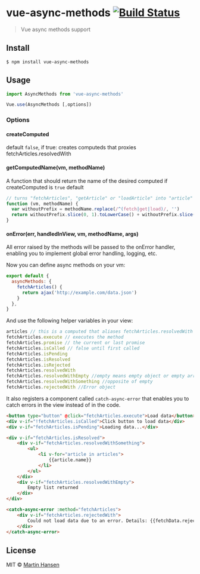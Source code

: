# vue-async-methods [![Build Status](https://travis-ci.org/mokkabonna/vue-async-methods.svg?branch=master)](https://travis-ci.org/mokkabonna/vue-async-methods)

> Vue async methods support

## Install

```
$ npm install vue-async-methods
```

## Usage

```javascript
import AsyncMethods from 'vue-async-methods'

Vue.use(AsyncMethods [,options])
```

### Options

#### createComputed 

default `false`, if true: creates computeds that proxies fetchArticles.resolvedWith

#### getComputedName(vm, methodName)

A function that should return the name of the desired computed if createComputed is `true`
default
```js
// turns "fetchArticles", "getArticle" or "loadArticle" into "article" computed
function (vm, methodName) {
  var withoutPrefix = methodName.replace(/^(fetch|get|load)/, '')
  return withoutPrefix.slice(0, 1).toLowerCase() + withoutPrefix.slice(1)
}
```

#### onError(err, handledInView, vm, methodName, args)

All error raised by the methods will be passed to the onError handler, enabling you to implement
global error handling, logging, etc.

Now you can define async methods on your vm:

```javascript
export default {
  asyncMethods: {
    fetchArticles() {
      return ajax('http://example.com/data.json')
    }
  },
}
```

And use the following helper variables in your view:

```js
articles // this is a computed that aliases fetchArticles.resolvedWith
fetchArticles.execute // executes the method
fetchArticles.promise // the current or last promise
fetchArticles.isCalled // false until first called
fetchArticles.isPending
fetchArticles.isResolved
fetchArticles.isRejected
fetchArticles.resolvedWith
fetchArticles.resolvedWithEmpty //empty means empty object or empty array
fetchArticles.resolvedWithSomething //opposite of empty
fetchArticles.rejectedWith //Error object
```

It also registers a component called `catch-async-error` that enables you to catch errors in the view instead of in the code.


```html
<button type="button" @click="fetchArticles.execute">Load data</button>
<div v-if="!fetchArticles.isCalled">Click button to load data</div>
<div v-if="fetchArticles.isPending">Loading data...</div>

<div v-if="fetchArticles.isResolved">
    <div v-if="fetchArticles.resolvedWithSomething">
        <ul>
            <li v-for="article in articles">
                {{article.name}}
            </li>
        </ul>
    </div>
    <div v-if="fetchArticles.resolvedWithEmpty">
        Empty list returned
    </div>
</div>

<catch-async-error :method="fetchArticles">
    <div v-if="fetchArticles.rejectedWith">
        Could not load data due to an error. Details: {{fetchData.rejectedWith.message}}
    </div>
</catch-async-error>
```

## License

MIT © [Martin Hansen](http://martinhansen.com)
